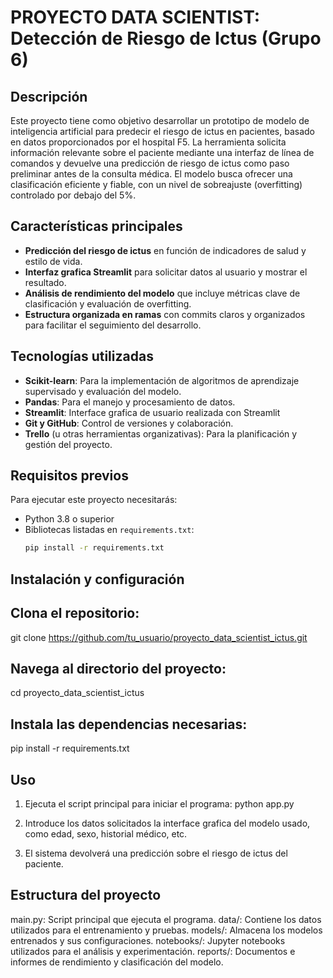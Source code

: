 # PROYECTO DATA SCIENTIST: Detección de Riesgo de Ictus (Grupo 6)

## Descripción
Este proyecto tiene como objetivo desarrollar un prototipo de modelo de inteligencia artificial para predecir el riesgo de ictus en pacientes, basado en datos proporcionados por el hospital F5. La herramienta solicita información relevante sobre el paciente mediante una interfaz de línea de comandos y devuelve una predicción de riesgo de ictus como paso preliminar antes de la consulta médica. El modelo busca ofrecer una clasificación eficiente y fiable, con un nivel de sobreajuste (overfitting) controlado por debajo del 5%.

## Características principales
- **Predicción del riesgo de ictus** en función de indicadores de salud y estilo de vida.
- **Interfaz grafica Streamlit** para solicitar datos al usuario y mostrar el resultado.
- **Análisis de rendimiento del modelo** que incluye métricas clave de clasificación y evaluación de overfitting.
- **Estructura organizada en ramas** con commits claros y organizados para facilitar el seguimiento del desarrollo.

## Tecnologías utilizadas
- **Scikit-learn**: Para la implementación de algoritmos de aprendizaje supervisado y evaluación del modelo.
- **Pandas**: Para el manejo y procesamiento de datos.
- **Streamlit**: Interface grafica de usuario realizada con Streamlit
- **Git y GitHub**: Control de versiones y colaboración.
- **Trello** (u otras herramientas organizativas): Para la planificación y gestión del proyecto.

## Requisitos previos
Para ejecutar este proyecto necesitarás:
- Python 3.8 o superior
- Bibliotecas listadas en `requirements.txt`:
  ```bash
  pip install -r requirements.txt
  
## Instalación y configuración

## Clona el repositorio:
git clone https://github.com/tu_usuario/proyecto_data_scientist_ictus.git

## Navega al directorio del proyecto:
cd proyecto_data_scientist_ictus

## Instala las dependencias necesarias:
pip install -r requirements.txt

## Uso

1. Ejecuta el script principal para iniciar el programa:
python app.py

2. Introduce los datos solicitados la interface grafica del modelo usado, como edad, sexo, historial médico, etc.
3. El sistema devolverá una predicción sobre el riesgo de ictus del paciente.

## Estructura del proyecto

main.py: Script principal que ejecuta el programa.
data/: Contiene los datos utilizados para el entrenamiento y pruebas.
models/: Almacena los modelos entrenados y sus configuraciones.
notebooks/: Jupyter notebooks utilizados para el análisis y experimentación.
reports/: Documentos e informes de rendimiento y clasificación del modelo.
